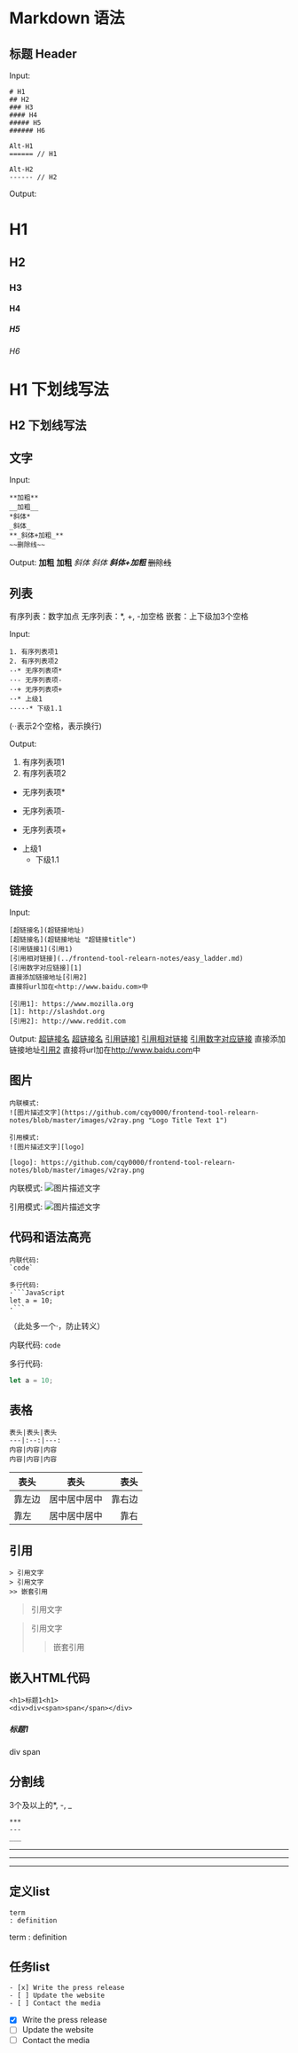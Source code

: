 # Markdown 语法

## 标题 Header

Input:

```
# H1
## H2
### H3
#### H4
##### H5
###### H6

Alt-H1
====== // H1

Alt-H2
------ // H2
```

Output:

# H1
## H2
### H3
#### H4
##### H5
###### H6

H1 下划线写法
=

H2 下划线写法
-

## 文字

Input:

```
**加粗**
__加粗__
*斜体*
_斜体_
**_斜体+加粗_**
~~删除线~~
```

Output:
**加粗**
__加粗__
*斜体*
_斜体_
**_斜体+加粗_**
~~删除线~~

## 列表

有序列表：数字加点
无序列表：*, +, -加空格
嵌套：上下级加3个空格

Input:

```
1. 有序列表项1
2. 有序列表项2
··* 无序列表项*
··- 无序列表项-
··+ 无序列表项+
··* 上级1
·····* 下级1.1
```

(··表示2个空格，表示换行)

Output:

1. 有序列表项1
2. 有序列表项2
  * 无序列表项*
  - 无序列表项-
  + 无序列表项+
  * 上级1
     * 下级1.1

## 链接

Input:
```
[超链接名](超链接地址)
[超链接名](超链接地址 "超链接title")
[引用链接1](引用1)
[引用相对链接](../frontend-tool-relearn-notes/easy_ladder.md)
[引用数字对应链接][1]
直接添加链接地址[引用2]
直接将url加在<http://www.baidu.com>中

[引用1]: https://www.mozilla.org
[1]: http://slashdot.org
[引用2]: http://www.reddit.com
```

Output:
[超链接名](http://www.baidu.com)
[超链接名](http://www.baidu.com "title")
[引用链接1][引用1]
[引用相对链接](../frontend-tool-relearn-notes/easy_ladder.md)
[引用数字对应链接][1]
直接添加链接地址[引用2]
直接将url加在<http://www.baidu.com>中

[引用1]: https://www.mozilla.org
[1]: http://slashdot.org
[引用2]: http://www.reddit.com

## 图片

```
内联模式:
![图片描述文字](https://github.com/cqy0000/frontend-tool-relearn-notes/blob/master/images/v2ray.png "Logo Title Text 1")

引用模式:
![图片描述文字][logo]

[logo]: https://github.com/cqy0000/frontend-tool-relearn-notes/blob/master/images/v2ray.png
```

内联模式:
![图片描述文字](https://github.com/cqy0000/frontend-tool-relearn-notes/blob/master/images/v2ray.png "Logo Title Text 1")

引用模式:
![图片描述文字][logo]

[logo]: https://github.com/cqy0000/frontend-tool-relearn-notes/blob/master/images/v2ray.png

## 代码和语法高亮

```
内联代码:
`code`

多行代码:
·```JavaScript
let a = 10;
·```
```

（此处多一个·，防止转义）

内联代码:
`code`

多行代码:

```JavaScript
let a = 10;
```

## 表格

```
表头|表头|表头
---|:--:|---:
内容|内容|内容
内容|内容|内容
```

表头|表头|表头
---|:--:|---:
靠左边|居中居中居中|靠右边
靠左|居中居中居中|靠右

## 引用

```
> 引用文字
> 引用文字
>> 嵌套引用
```
> 引用文字

> 引用文字
>> 嵌套引用

## 嵌入HTML代码

```
<h1>标题1<h1>
<div>div<span>span</span></div>
```

<h5>标题1</h5>
<div>div <span>span</span></div>

## 分割线

3个及以上的*, -, _

```
***
---
___
```

***
---
___

## 定义list

```
term
: definition
```

term
: definition

## 任务list

```
- [x] Write the press release
- [ ] Update the website
- [ ] Contact the media
```

- [x] Write the press release
- [ ] Update the website
- [ ] Contact the media
